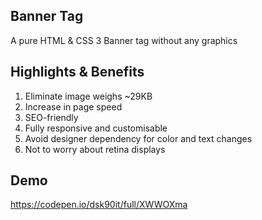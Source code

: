 ## Banner Tag
A pure HTML &amp; CSS 3 Banner tag without any graphics

## Highlights & Benefits
1. Eliminate image weighs ~29KB
2. Increase in page speed
3. SEO-friendly
4. Fully responsive and customisable
5. Avoid designer dependency for color and text changes
6. Not to worry about retina displays

## Demo
https://codepen.io/dsk90it/full/XWWOXma
